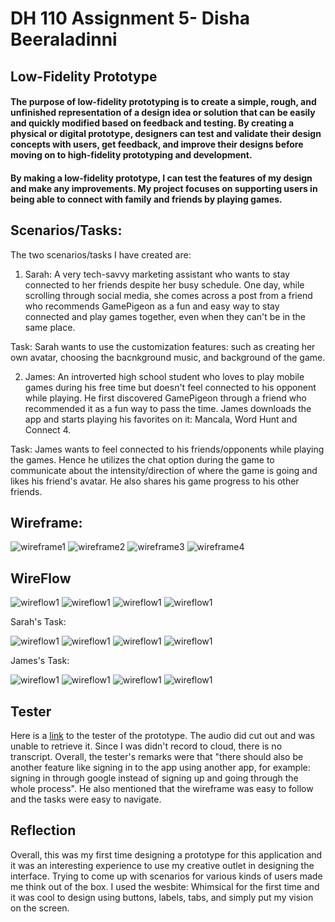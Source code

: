 # DH 110 Assignment 5- Disha Beeraladinni
## Low-Fidelity Prototype

#### The purpose of low-fidelity prototyping is to create a simple, rough, and unfinished representation of a design idea or solution that can be easily and quickly modified based on feedback and testing. By creating a physical or digital prototype, designers can test and validate their design concepts with users, get feedback, and improve their designs before moving on to high-fidelity prototyping and development.


#### By making a low-fidelity prototype, I can test the features of my design and make any improvements. My project focuses on supporting users in being able to connect with family and friends by playing games. 

## Scenarios/Tasks: 

The two scenarios/tasks I have created are:
1. Sarah: A very tech-savvy marketing assistant who wants to stay connected to her friends despite her busy schedule. One day, while scrolling through social media, she comes across a post from a friend who recommends GamePigeon as a fun and easy way to stay connected and play games together, even when they can't be in the same place.

Task: Sarah wants to use the customization features: such as creating her own avatar, choosing the bacnkground music, and background of the game. 

2. James: An introverted high school student who loves to play mobile games during his free time but doesn't feel connected to his opponent while playing. He first discovered GamePigeon through a friend who recommended it as a fun way to pass the time. James downloads the app and starts playing his favorites on it: Mancala, Word Hunt and Connect 4.

Task: James wants to feel connected to his friends/opponents while playing the games. Hence he utilizes the chat option during the game to communicate about the intensity/direction of where the game is going and likes his friend's avatar. He also shares his game progress to his other friends. 

## Wireframe:

![wireframe1](wireframe1.png)
![wireframe2](wireframe2.png)
![wireframe3](wireframe3.png)
![wireframe4](wireframe4.png)


## WireFlow

![wireflow1](wireflow1.png)
![wireflow1](wireflow2.png)
![wireflow1](wireflow3.png)
![wireflow1](wireflow4.png)

Sarah's Task:

![wireflow1](sarahwireframe.jpg)
![wireflow1](sarahwireframe2.jpg)
![wireflow1](sarahwireframe3.jpg)
![wireflow1](sarahwireframe4.jpg)

James's Task:

![wireflow1](jameswireframe.jpg)
![wireflow1](jameswireframe2.jpg)
![wireflow1](jameswireframe3.jpg)
![wireflow1](jameswireframe4.jpg)

## Tester

Here is a [link](https://photos.app.goo.gl/2rTTgNVbAqr3oVGr9) to the tester of the prototype. The audio did cut out and was unable to retrieve it. Since I was didn't record to cloud, there is no transcript. Overall, the tester's remarks were that "there should also be another feature like signing in to the app using another app, for example: signing in through google instead of signing up and going through the whole process". He also mentioned that the wireframe was easy to follow and the tasks were easy to navigate.

## Reflection

Overall, this was my first time designing a prototype for this application and it was an interesting experience to use my creative outlet in designing the interface. Trying to come up with scenarios for various kinds of users made me think out of the box. I used the wesbite: Whimsical for the first time and it was cool to design using buttons, labels, tabs, and simply put my vision on the screen. 
